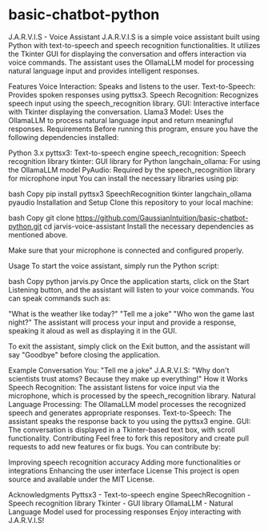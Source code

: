 # basic-chatbot-python
J.A.R.V.I.S - Voice Assistant
J.A.R.V.I.S is a simple voice assistant built using Python with text-to-speech and speech recognition functionalities. It utilizes the Tkinter GUI for displaying the conversation and offers interaction via voice commands. The assistant uses the OllamaLLM model for processing natural language input and provides intelligent responses.

Features
Voice Interaction: Speaks and listens to the user.
Text-to-Speech: Provides spoken responses using pyttsx3.
Speech Recognition: Recognizes speech input using the speech_recognition library.
GUI: Interactive interface with Tkinter displaying the conversation.
Llama3 Model: Uses the OllamaLLM to process natural language input and return meaningful responses.
Requirements
Before running this program, ensure you have the following dependencies installed:

Python 3.x
pyttsx3: Text-to-speech engine
speech_recognition: Speech recognition library
tkinter: GUI library for Python
langchain_ollama: For using the OllamaLLM model
PyAudio: Required by the speech_recognition library for microphone input
You can install the necessary libraries using pip:

bash
Copy
pip install pyttsx3 SpeechRecognition tkinter langchain_ollama pyaudio
Installation and Setup
Clone this repository to your local machine:

bash
Copy
git clone https://github.com/GaussianIntuition/basic-chatbot-python.git
cd jarvis-voice-assistant
Install the necessary dependencies as mentioned above.

Make sure that your microphone is connected and configured properly.

Usage
To start the voice assistant, simply run the Python script:

bash
Copy
python jarvis.py
Once the application starts, click on the Start Listening button, and the assistant will listen to your voice commands. You can speak commands such as:

"What is the weather like today?"
"Tell me a joke"
"Who won the game last night?"
The assistant will process your input and provide a response, speaking it aloud as well as displaying it in the GUI.

To exit the assistant, simply click on the Exit button, and the assistant will say "Goodbye" before closing the application.

Example Conversation
You: "Tell me a joke"
J.A.R.V.I.S: "Why don't scientists trust atoms? Because they make up everything!"
How it Works
Speech Recognition: The assistant listens for voice input via the microphone, which is processed by the speech_recognition library.
Natural Language Processing: The OllamaLLM model processes the recognized speech and generates appropriate responses.
Text-to-Speech: The assistant speaks the response back to you using the pyttsx3 engine.
GUI: The conversation is displayed in a Tkinter-based text box, with scroll functionality.
Contributing
Feel free to fork this repository and create pull requests to add new features or fix bugs. You can contribute by:

Improving speech recognition accuracy
Adding more functionalities or integrations
Enhancing the user interface
License
This project is open source and available under the MIT License.

Acknowledgments
Pyttsx3 - Text-to-speech engine
SpeechRecognition - Speech recognition library
Tkinter - GUI library
OllamaLLM - Natural Language Model used for processing responses
Enjoy interacting with J.A.R.V.I.S!




